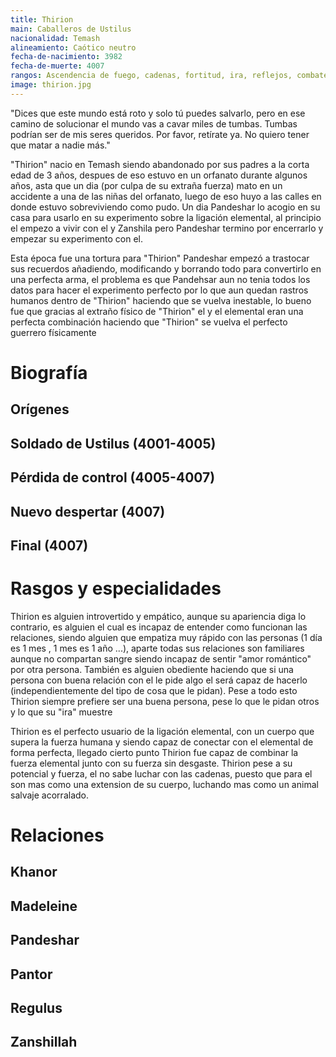 ```yaml
---
title: Thirion
main: Caballeros de Ustilus
nacionalidad: Temash
alineamiento: Caótico neutro
fecha-de-nacimiento: 3982
fecha-de-muerte: 4007
rangos: Ascendencia de fuego, cadenas, fortitud, ira, reflejos, combate doble
image: thirion.jpg
---
```


"Dices que este mundo está roto y solo tú puedes salvarlo, pero en ese camino de solucionar el mundo vas a cavar miles de tumbas. Tumbas podrían ser de mis seres queridos. Por favor, retírate ya. No quiero tener que matar a nadie más."

"Thirion" nacio en Temash siendo abandonado por sus padres a la corta edad de 3 años, despues de eso estuvo en un orfanato durante algunos años, asta que un dia (por culpa de su extraña fuerza) mato en un accidente a una de las niñas del orfanato, luego de eso huyo a las calles en donde estuvo sobreviviendo como pudo. Un dia Pandeshar lo acogio en su casa para usarlo en su experimento sobre la ligación elemental, al principio el empezo a vivir con el y Zanshila pero Pandeshar termino por encerrarlo y empezar su experimento con el.

Esta época fue una tortura para "Thirion" Pandeshar empezó a trastocar sus recuerdos añadiendo, modificando y  borrando todo para convertirlo en una perfecta arma, el problema es que Pandehsar aun no tenia todos los datos para hacer el experimento perfecto por lo que aun quedan rastros humanos dentro de "Thirion" haciendo que se vuelva inestable, lo bueno fue que gracias al extraño físico de "Thirion" el y el elemental eran una perfecta combinación haciendo que "Thirion" se vuelva el perfecto guerrero físicamente

# Biografía

## Orígenes



## Soldado de Ustilus (4001-4005)



## Pérdida de control (4005-4007)



## Nuevo despertar (4007)



## Final (4007)



# Rasgos y especialidades

Thirion es alguien introvertido y empático, aunque su apariencia diga lo contrario, es alguien el cual es incapaz de entender como funcionan las relaciones, siendo alguien que empatiza muy rápido con las personas (1 día es 1 mes , 1 mes es 1 año ...), aparte todas sus relaciones son familiares aunque no compartan sangre siendo incapaz de sentir "amor romántico" por otra persona. También es alguien obediente haciendo que si una persona con buena relación con el le pide algo el será capaz de hacerlo (independientemente del tipo de cosa que le pidan). Pese a todo esto Thirion siempre prefiere ser una buena persona, pese lo que le pidan otros y lo que su "ira" muestre



Thirion es el perfecto usuario de la ligación elemental, con un cuerpo que supera la fuerza humana y siendo capaz de conectar con el elemental de forma perfecta, llegado cierto punto Thirion fue capaz de combinar la fuerza elemental junto con su fuerza sin desgaste. Thirion pese a su potencial y fuerza, el no sabe luchar con las cadenas, puesto que para el son mas como una extension de su cuerpo, luchando mas como un animal salvaje acorralado.

# Relaciones

## Khanor

## Madeleine

## Pandeshar

## Pantor

## Regulus

## Zanshillah

